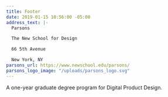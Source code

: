 ```yaml
---
title: Footer
date: 2019-01-15 10:56:00 -05:00
address_text: |-
  Parsons

  The New School for Design

  66 5th Avenue

  New York, NY
parsons_url: https://www.newschool.edu/parsons/
parsons_logo_image: "/uploads/parsons_logo.svg"
---
```


A one-year graduate degree program for Digital Product Design.